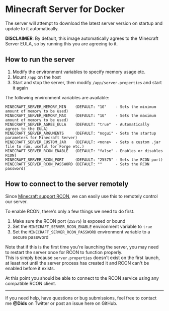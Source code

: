 # Minecraft Server for Docker

The server will attempt to download the latest server version on startup and update to it automatically.

**DISCLAIMER**: By default, this image automatically agrees to the Minecraft Server EULA, so by running this you are agreeing to it.

## How to run the server

1. Modify the environment variables to specify memory usage etc.
2. Mount `/app` on the host
3. Start and stop the server, then modify `/app/server.properties` and start it again

The following environment variables are available:

```text
MINECRAFT_SERVER_MEMORY_MIN    (DEFAULT: "1G"    - Sets the minimum amount of memory to be used)
MINECRAFT_SERVER_MEMORY_MAX    (DEFAULT: "1G"    - Sets the maximum amount of memory to be used)
MINECRAFT_SERVER_AGREE_EULA    (DEFAULT: "true"  - Automatically agrees to the EULA)
MINECRAFT_SERVER_ARGUMENTS     (DEFAULT: "nogui" - Sets the startup parameters for Minecraft Server)
MINECRAFT_SERVER_CUSTOM_JAR    (DEFAULT: <none>  - Sets a custom .jar file to run, useful for Forge etc.)
MINECRAFT_SERVER_RCON_ENABLE   (DEFAULT: "false" - Enables or disables RCON)
MINECRAFT_SERVER_RCON_PORT     (DEFAULT: "25575" - Sets the RCON port)
MINECRAFT_SERVER_RCON_PASSWORD (DEFAULT: ""      - Sets the RCON password)
```

## How to connect to the server remotely

Since [Minecraft support RCON](https://minecraft.gamepedia.com/Server.properties), we can easily use this to remotely control our server.

To enable RCON, there's only a few things we need to do first.
1. Make sure the RCON port (`25575`) is exposed or bound
2. Set the `MINECRAFT_SERVER_RCON_ENABLE` environment variable to `true`
3. Set the `MINECRAFT_SERVER_RCON_PASSWORD` environment variable to a secure password

Note that if this is the first time you're launching the server, you may need to restart the server once for RCON to function properly.  
This is simply because `server.properties` doesn't exist on the first launch, at least not until the server process has created it and RCON can't be enabled before it exists.

At this point you should be able to connect to the RCON service using any compatible RCON client.

---

If you need help, have questions or bug submissions, feel free to contact me **@Dids** on Twitter or post an issue here on GitHub.
